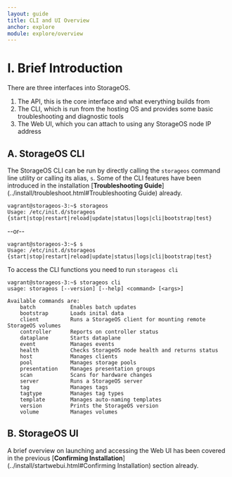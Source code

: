 ```yaml
---
layout: guide
title: CLI and UI Overview
anchor: explore
module: explore/overview
---
```


# I. Brief Introduction

There are three interfaces into StorageOS.

1. The API, this is the core interface and what everything builds from
2. The CLI, which is run from the hosting OS and provides some basic troubleshooting and diagnostic tools
3. The Web UI, which you can attach to using any StorageOS node IP address

## A. StorageOS CLI

The StorageOS CLI can be run by directly calling the `storageos` command line utility  or calling its alias, `s`.  Some of the CLI features have been introduced in the installation [**Troubleshooting Guide**](../install/troubleshoot.html#Troubleshooting Guide) already.

```text
vagrant@storageos-3:~$ storageos
Usage: /etc/init.d/storageos {start|stop|restart|reload|update|status|logs|cli|bootstrap|test}
```
--or--
```text
vagrant@storageos-3:~$ s
Usage: /etc/init.d/storageos {start|stop|restart|reload|update|status|logs|cli|bootstrap|test}
```

To access the CLI functions you need to run `storageos cli`

```text
vagrant@storageos-3:~$ storageos cli
usage: storageos [--version] [--help] <command> [<args>]

Available commands are:
    batch           Enables batch updates
    bootstrap       Loads inital data
    client          Runs a StorageOS client for mounting remote StorageOS volumes
    controller      Reports on controller status
    dataplane       Starts dataplane
    event           Manages events
    health          Checks StorageOS node health and returns status
    host            Manages clients
    pool            Manages storage pools
    presentation    Manages presentation groups
    scan            Scans for hardware changes
    server          Runs a StorageOS server
    tag             Manages tags
    tagtype         Manages tag types
    template        Manages auto-naming templates
    version         Prints the StorageOS version
    volume          Manages volumes
```

## B. StorageOS UI

A brief overview on launching and accessing the Web UI has been covered in the previous [**Confirming Installation**](../install/startwebui.html#Confirming Installation) section already.
